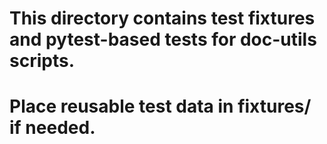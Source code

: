 # This directory contains test fixtures and pytest-based tests for doc-utils scripts.
# Place reusable test data in fixtures/ if needed.
